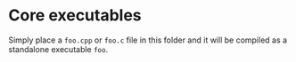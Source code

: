 # Core executables

Simply place a `foo.cpp` or `foo.c` file in this folder and it will be compiled as a standalone executable `foo`.
